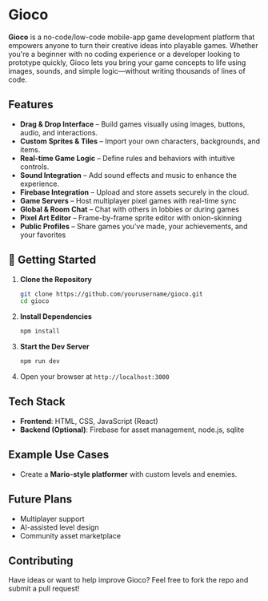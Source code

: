 
# Gioco

**Gioco** is a no-code/low-code mobile-app game development platform that empowers anyone to turn their creative ideas into playable games. Whether you're a beginner with no coding experience or a developer looking to prototype quickly, Gioco lets you bring your game concepts to life using images, sounds, and simple logic—without writing thousands of lines of code.

## Features

- **Drag & Drop Interface** – Build games visually using images, buttons, audio, and interactions.
- **Custom Sprites & Tiles** – Import your own characters, backgrounds, and items.
- **Real-time Game Logic** – Define rules and behaviors with intuitive controls.
- **Sound Integration** – Add sound effects and music to enhance the experience.
- **Firebase Integration** – Upload and store assets securely in the cloud.
- **Game Servers** – Host multiplayer pixel games with real-time sync
- **Global & Room Chat** – Chat with others in lobbies or during games
- **Pixel Art Editor** – Frame-by-frame sprite editor with onion-skinning
- **Public Profiles** – Share games you've made, your achievements, and your favorites


## 🚀 Getting Started

1. **Clone the Repository**
   ```bash
   git clone https://github.com/yourusername/gioco.git
   cd gioco
   ```

2. **Install Dependencies**
   ```bash
   npm install
   ```

3. **Start the Dev Server**
   ```bash
   npm run dev
   ```

4. Open your browser at `http://localhost:3000`

## Tech Stack

- **Frontend**: HTML, CSS, JavaScript (React)
- **Backend (Optional)**: Firebase for asset management, node.js, sqlite

## Example Use Cases

- Create a **Mario-style platformer** with custom levels and enemies.

## Future Plans

- Multiplayer support  
- AI-assisted level design  
- Community asset marketplace  


## Contributing

Have ideas or want to help improve Gioco? Feel free to fork the repo and submit a pull request!


